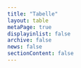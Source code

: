 ```yaml
---
title: "Tabelle"
layout: table
metaPage: true
displayinlist: false
archive: false
news: false
sectionContent: false
---
```

